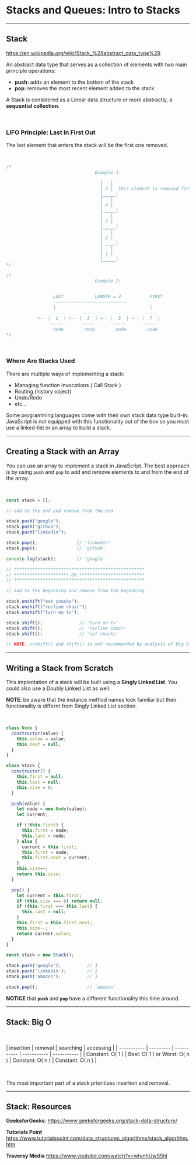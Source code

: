 # Stacks and Queues: Intro to Stacks

---

## Stack

<https://en.wikipedia.org/wiki/Stack_%28abstract_data_type%29>

An abstract data type that serves as a collection of elements with two main principle operations:

* **push**: adds an element to the bottom of the stack
* **pop**: removes the most recent element added to the stack

A Stack is considered as a Linear data structure or more abstractly, a **sequential collection**.

</br>

### LIFO Principle: Last In First Out

The last element that enters the stack will be the first one removed.

</br>

```js
/*
                                  Example 1:

                                    ⎮   ⎮
                                    ⎮ 5 ⎮  this element is removed first
                                    ⎮⎽⎽⎽⎮
                                    ⎮   ⎮
                                    ⎮ 4 ⎮
                                    ⎮⎽⎽⎽⎮
                                    ⎮   ⎮
                                    ⎮ 3 ⎮
                                    ⎮⎽⎽⎽⎮
                                    ⎮   ⎮
                                    ⎮ 2 ⎮
                                    ⎮⎽⎽⎽⎮
                                    ⎮   ⎮
                                    ⎮ 1 ⎮
                                    ⎮⎽⎽⎽⎮
*/
```

```js
/*
                                  Example 2:


                  LAST            LENGTH = 4           FIRST
                  .⏤⏤⏤⏤⏤⏤⏤⏤⏤⏤⏤⏤⏤⏤⏤⏤⏤⏤⏤⏤.
                  │                                    │
                 -----       -----       -----       -----
            <-- │  1  │ <-- │  3  │ <-- │  5  │ <-- │  7  │
                 -----       -----       -----       -----
                  node        node        node        node
*/
```

</br>

### Where Are Stacks Used

There are multiple ways of implementing a stack:

* Managing function invocations ( Call Stack )
* Routing (history object)
* Undo/Redo
* etc...

Some programming languages come with their own stack data type built-in. JavaScript is not equipped with this functionality out of the box so you must use a linked-list or an array to build a stack.

---

## Creating a Stack with an Array

You can use an array to implement a stack in JavaScript. The best approach is by using `push` and `pop` to add and remove elements to and from the end of the array.

</br>

```js
const stack = [];

// add to the end and remove from the end

stack.push("google");
stack.push("github");
stack.push("linkedin");

stack.pop();               // 'linkedin'
stack.pop();               // 'github'

console.log(stack);        // 'google'

// **************************************************
// ********************* OR *************************
// **************************************************

// add to the beginning and remove from the beginning

stack.unshift("eat snacks");
stack.unshift("recline chair");
stack.unshift("turn on tv");

stack.shift();              // 'turn on tv'
stack.shift();              // 'recline chair'
stack.shift();              // 'eat snacks'

// NOTE: unshift() and shift() is not recommended by analysis of Big O
```

---

## Writing a Stack from Scratch

This implentation of a stack will be built using a **Singly Linked List**. You could also use a Doubly Linked List as well.

**NOTE**: be aware that the instance method names look familiar but their functionality is differnt from Singly Linked List section.

</br>

```js
class Node {
  constructor(value) {
    this.value = value;
    this.next = null;
  }
}

class Stack {
  constructor() {
    this.first = null;
    this.last = null;
    this.size = 0;
  }

  push(value) {
    let node = new Node(value);
    let current;

    if (!this.first) {
      this.first = node;
      this.last = node;
    } else {
      current = this.first;
      this.first = node;
      this.first.next = current;
    }
    this.size++;
    return this.size;
  }

  pop() {
    let current = this.first;
    if (this.size === 0) return null;
    if (this.first === this.last) {
      this.last = null;
    }
    this.first = this.first.next;
    this.size--;
    return current.value;
  }
}
```

```js
const stack = new Stack();

stack.push('google');          // 1
stack.push('linkedin');        // 2
stack.push('amazon');          // 3

stack.pop();                   // 'amazon'
```

**NOTICE** that **`push`** and **`pop`** have a different functionality this time around.

---

## Stack: Big O

</br>

| insertion | removal | searching | accessing |
| ----------- | --------- | ----------- | ----------- | ----------- |
| Constant: O( 1 ) | Best: O( 1 ) or Worst: O( n ) | Constant: O( n ) | Constant: O( n ) |

</br>

The most important part of a stack prioritizes insertion and removal.

---

## Stack: Resources

**GeeksforGeeks**:
<https://www.geeksforgeeks.org/stack-data-structure/>

**Tutorials Point**
<https://www.tutorialspoint.com/data_structures_algorithms/stack_algorithm.htm>

**Traversy Media**
<https://www.youtube.com/watch?v=wtynhUwS5hI>

